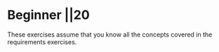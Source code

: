 # Beginner ||20

These exercises assume that you know all the concepts covered in the requirements exercises. 
